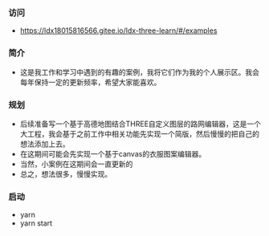 ### 访问
- https://ldx18015816566.gitee.io/ldx-three-learn/#/examples
### 简介
- 这是我工作和学习中遇到的有趣的案例，我将它们作为我的个人展示区。我会每年保持一定的更新频率，希望大家能喜欢。
### 规划
- 后续准备写一个基于高德地图结合THREE自定义图层的路网编辑器，这是一个大工程，我会基于之前工作中相关功能先实现一个简版，然后慢慢的把自己的想法添加上去。
- 在这期间可能会先实现一个基于canvas的衣服图案编辑器。
- 当然，小案例在这期间会一直更新的
- 总之，想法很多，慢慢实现。

### 启动
- yarn 
- yarn start

